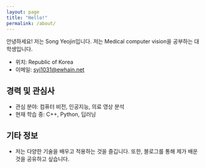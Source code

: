 ```yaml
---
layout: page
title: "Hello!"
permalink: /about/
---
```



안녕하세요! 저는 Song Yeojin입니다. 저는 Medical computer vision을 공부하는 대학생입니다.

- 위치: Republic of Korea
- 이메일: [syj1031@ewhain.net](mailto:syj1031@ewhain.net)

## 경력 및 관심사

- 관심 분야: 컴퓨터 비전, 인공지능, 의료 영상 분석
- 현재 학습 중: C++, Python, 딥러닝

## 기타 정보

- 저는 다양한 기술을 배우고 적용하는 것을 즐깁니다. 또한, 블로그를 통해 제가 배운 것을 공유하고 싶습니다.

